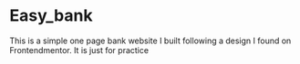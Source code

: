 # Easy_bank
This is a simple one page bank website I built following a design I found on Frontendmentor. It is just for practice
